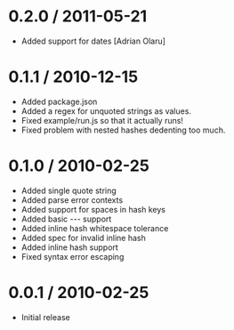 
0.2.0 / 2011-05-21 
==================

  * Added support for dates [Adrian Olaru]

0.1.1 / 2010-12-15 
==================

  * Added package.json
  * Added a regex for unquoted strings as values.
  * Fixed example/run.js so that it actually runs!
  * Fixed problem with nested hashes dedenting too much.

0.1.0 / 2010-02-25
==================

  * Added single quote string
  * Added parse error contexts
  * Added support for spaces in hash keys
  * Added basic --- support
  * Added inline hash whitespace tolerance
  * Added spec for invalid inline hash
  * Added inline hash support
  * Fixed syntax error escaping

0.0.1 / 2010-02-25
==================

  * Initial release
